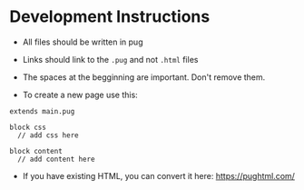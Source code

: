 # Development Instructions

- All files should be written in pug
- Links should link to the `.pug` and not `.html` files
- The spaces at the begginning are important. Don't remove them.

- To create a new page use this:

```pug
extends main.pug

block css
  // add css here

block content
  // add content here
```

- If you have existing HTML, you can convert it here: https://pughtml.com/
